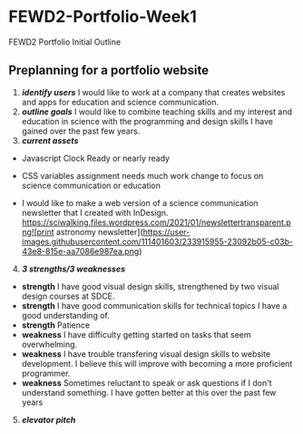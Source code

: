 # FEWD2-Portfolio-Week1
FEWD2 Portfolio Initial Outline

## Preplanning for a portfolio website
1.  ***identify users***
I would like to work at a company that creates websites and apps for education and science communication.
2.  ***outline goals***
I would like to combine teaching skills and my interest and education in science with the programming and design skills I have gained over the past few years.
3.  ***current assets***
* Javascript Clock
  Ready or nearly ready
  
* CSS variables assignment
  needs much work
  change to focus on science communication or education

* I would like to make a web version of a science communication newsletter that I created with InDesign.
https://sciwalking.files.wordpress.com/2021/01/newslettertransparent.png![print astronomy newsletter](https://user-images.githubusercontent.com/111401603/233915955-23092b05-c03b-43e8-815e-aa7086e987ea.png)

4.  ***3 strengths/3 weaknesses***
* ****strength****
I have good visual design skills, strengthened by two visual design courses at SDCE.
* ****strength****
I have good communication skills for technical topics I have a good understanding of.
* ****strength****
Patience
* ****weakness****
I have difficulty getting started on tasks that seem overwhelming.
* ****weakness****
I have trouble transfering visual design skills to website development. I believe this will improve with becoming a more proficient programmer.
* ****weakness****
Sometimes reluctant to speak or ask questions if I don't understand something. I have gotten better at this over the past few years
5.  ***elevator pitch***
